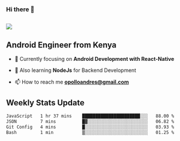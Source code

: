### Hi there 👋
<h2 align="left"><img src="https://readme-typing-svg.herokuapp.com?color=000000&lines=I'm+Andrew+Opollo😊;Welcome+to+my+Github😜"> </h2>

## Android Engineer from Kenya


- 🌱 Currently focusing on **Android Development with React-Native**

- 🔭 Also learning **NodeJs** for Backend Development

- 📫 How to reach me **opolloandres@gmail.com**


## Weekly Stats Update
<!--START_SECTION:waka-->

```txt
JavaScript   1 hr 37 mins    ██████████████████████░░░   88.00 %
JSON         7 mins          █▓░░░░░░░░░░░░░░░░░░░░░░░   06.82 %
Git Config   4 mins          █░░░░░░░░░░░░░░░░░░░░░░░░   03.93 %
Bash         1 min           ▒░░░░░░░░░░░░░░░░░░░░░░░░   01.25 %
```

<!--END_SECTION:waka-->



